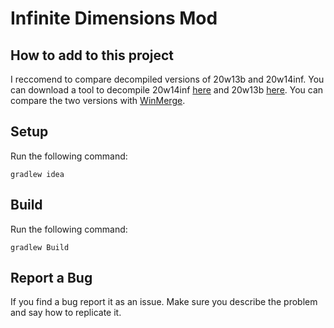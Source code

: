 # Infinite Dimensions Mod

## How to add to this project
I reccomend to compare decompiled versions of 20w13b and 20w14inf. You can download a tool to decompile 20w14inf [here](https://github.com/meponderR/Minecraft-Decompiler/tree/20w14inf) and 20w13b [here](https://github.com/meponderR/Minecraft-Decompiler/tree/20w13b). You can compare the two versions with [WinMerge](https://winmerge.org/?lang=en).
## Setup

Run the following command:
```
gradlew idea
```
## Build

Run the following command:
```
gradlew Build
```

## Report a Bug

If you find a bug report it as an issue. Make sure you describe the problem and say how to replicate it.
